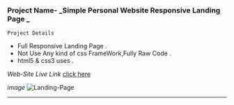 ### Project Name-  _Simple Personal Website Responsive Landing Page _

``` Project Details ```
- Full Responsive Landing Page .
- Not Use Any kind of css FrameWork,Fully Raw Code .
- html5 & css3 uses .

_Web-Site Live Link_
[click here](http://192.168.31.172:5500/index.html)

_image_
![Landing-Page](images/markDown/responsive.png)

---